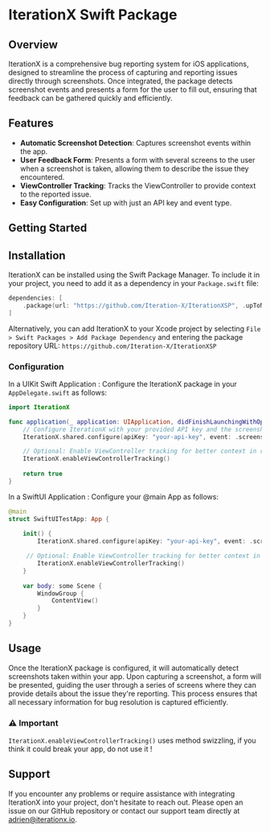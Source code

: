 # IterationX Swift Package

## Overview
IterationX is a comprehensive bug reporting system for iOS applications, designed to streamline the process of capturing and reporting issues directly through screenshots. Once integrated, the package detects screenshot events and presents a form for the user to fill out, ensuring that feedback can be gathered quickly and efficiently.

## Features
- **Automatic Screenshot Detection**: Captures screenshot events within the app.
- **User Feedback Form**: Presents a form with several screens to the user when a screenshot is taken, allowing them to describe the issue they encountered.
- **ViewController Tracking**: Tracks the ViewController to provide context to the reported issue.
- **Easy Configuration**: Set up with just an API key and event type.

## Getting Started

## Installation

IterationX can be installed using the Swift Package Manager. To include it in your project, you need to add it as a dependency in your `Package.swift` file:

```swift
dependencies: [
    .package(url: "https://github.com/Iteration-X/IterationXSP", .upToNextMajor(from: "1.0.0"))
]
```

Alternatively, you can add IterationX to your Xcode project by selecting `File > Swift Packages > Add Package Dependency` and entering the package repository URL: `https://github.com/Iteration-X/IterationXSP`




### Configuration

In a UIKit Swift Application : Configure the IterationX package in your `AppDelegate.swift` as follows:


```swift
import IterationX

func application(_ application: UIApplication, didFinishLaunchingWithOptions launchOptions: [UIApplication.LaunchOptionsKey: Any]?) -> Bool {
    // Configure IterationX with your provided API key and the screenshot event type.
    IterationX.shared.configure(apiKey: "your-api-key", event: .screenshot)

    // Optional: Enable ViewController tracking for better context in reports.
    IterationX.enableViewControllerTracking()
    
    return true
}
```

In a SwiftUI Application : Configure your @main App as follows: 

```swift
@main
struct SwiftUITestApp: App {
    
    init() {
        IterationX.shared.configure(apiKey: "your-api-key", event: .screenshot)

     // Optional: Enable ViewController tracking for better context in reports.
        IterationX.enableViewControllerTracking()
    }
    
    var body: some Scene {
        WindowGroup {
            ContentView()
        }
    }
}
```


## Usage
Once the IterationX package is configured, it will automatically detect screenshots taken within your app. Upon capturing a screenshot, a form will be presented, guiding the user through a series of screens where they can provide details about the issue they're reporting. This process ensures that all necessary information for bug resolution is captured efficiently.

### ⚠️ Important

`IterationX.enableViewControllerTracking()` uses method swizzling, if you think it could break your app, do not use it !





## Support
If you encounter any problems or require assistance with integrating IterationX into your project, don't hesitate to reach out. Please open an issue on our GitHub repository or contact our support team directly at adrien@iterationx.io.


